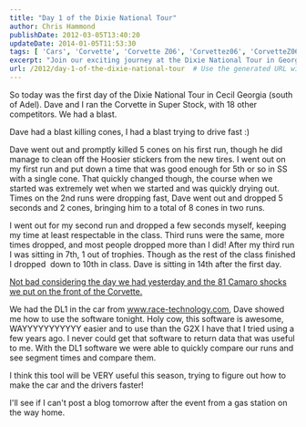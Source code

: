 ```yaml
---
title: "Day 1 of the Dixie National Tour"
author: Chris Hammond
publishDate: 2012-03-05T13:40:20
updateDate: 2014-01-05T11:53:30
tags: [ 'Cars', 'Corvette', 'Corvette Z06', 'Corvettez06', 'CorvetteZ06org' ]
excerpt: "Join our exciting journey at the Dixie National Tour in Georgia, competing in Super Stock with our Corvette. Discover our race day challenges, tactics and results."
url: /2012/day-1-of-the-dixie-national-tour  # Use the generated URL with year
---
```

<p>So today was the first day of the Dixie National Tour in Cecil Georgia (south of Adel). Dave and I ran the Corvette in Super Stock, with 18 other competitors. We had a blast.</p> <p>Dave had a blast killing cones, I had a blast trying to drive fast :)</p> <p>Dave went out and promptly killed 5 cones on his first run, though he did manage to clean off the Hoosier stickers from the new tires. I went out on my first run and put down a time that was good enough for 5th or so in SS with a single cone. That quickly changed though, the course when we started was extremely wet when we started and was quickly drying out. Times on the 2nd runs were dropping fast, Dave went out and dropped 5 seconds and&nbsp;2 cones, bringing him to a total of 8 cones in two runs.</p> <p>I went out for my second run and dropped a few seconds myself, keeping my time at least respectable in the class. Third runs were&nbsp;the same, more times dropped, and most people dropped more than I did!&nbsp;After my third run I was sitting in&nbsp;7th, 1 out of trophies. Though as the rest of the class finished I dropped&nbsp; down to 10th in class. Dave is sitting in 14th after the first day.</p> <p><a href="https://www.corvettez06.org/DesktopModules/EngagePublish/itemlink.aspx?itemId=63">Not bad considering the day we had yesterday and the 81 Camaro&nbsp;shocks we put on the front of the Corvette.</a></p> <p>We had the DL1 in the car from <a href="https://www.race-technology.com">www.race-technology.com</a>, Dave showed me how to use the software tonight. Holy cow, this software is awesome, WAYYYYYYYYYYY easier and to use than the G2X I have that I tried using a few years ago. I never could get that software to return data that was useful to me. With the DL1 software we were able to quickly compare our runs and see segment times and compare them.</p> <p>I think this tool will be VERY useful this season, trying to figure out how to make the car and the drivers faster!</p> <p>I'll see if I can't post a blog tomorrow after the event from a gas station on the way home.</p>

